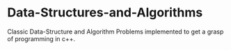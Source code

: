 # Data-Structures-and-Algorithms
Classic Data-Structure and Algorithm Problems implemented to get a grasp of programming in c++.
